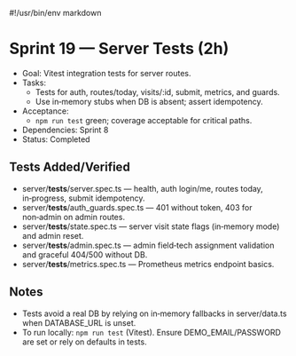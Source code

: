 #!/usr/bin/env markdown
# Sprint 19 — Server Tests (2h)

- Goal: Vitest integration tests for server routes.
- Tasks:
  - Tests for auth, routes/today, visits/:id, submit, metrics, and guards.
  - Use in‑memory stubs when DB is absent; assert idempotency.
- Acceptance:
  - `npm run test` green; coverage acceptable for critical paths.
- Dependencies: Sprint 8
- Status: Completed

## Tests Added/Verified
- server/__tests__/server.spec.ts — health, auth login/me, routes today, in‑progress, submit idempotency.
- server/__tests__/auth_guards.spec.ts — 401 without token, 403 for non‑admin on admin routes.
- server/__tests__/state.spec.ts — server visit state flags (in‑memory mode) and admin reset.
- server/__tests__/admin.spec.ts — admin field‑tech assignment validation and graceful 404/500 without DB.
- server/__tests__/metrics.spec.ts — Prometheus metrics endpoint basics.

## Notes
- Tests avoid a real DB by relying on in‑memory fallbacks in server/data.ts when DATABASE_URL is unset.
- To run locally: `npm run test` (Vitest). Ensure DEMO_EMAIL/PASSWORD are set or rely on defaults in tests.

